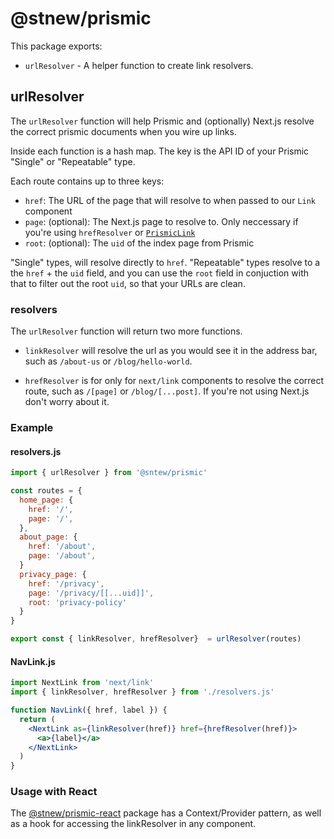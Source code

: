 # @stnew/prismic

This package exports:

- `urlResolver` - A helper function to create link resolvers.

## urlResolver

The `urlResolver` function will help Prismic and (optionally) Next.js resolve the correct prismic documents when you wire up links.

Inside each function is a hash map. The key is the API ID of your Prismic "Single" or "Repeatable" type.

Each route contains up to three keys:

- `href`: The URL of the page that will resolve to when passed to our `Link` component
- `page`: (optional): The Next.js page to resolve to. Only neccessary if you're using `hrefResolver` or [`PrismicLink`](/packages/prismic-nextjs)
- `root`: (optional): The `uid` of the index page from Prismic

"Single" types, will resolve directly to `href`. "Repeatable" types resolve to a the `href` + the `uid` field, and you can use the `root` field in conjuction with that to filter out the root `uid`, so that your URLs are clean.

### resolvers

The `urlResolver` function will return two more functions.

- `linkResolver` will resolve the url as you would see it in the address bar, such as `/about-us` or `/blog/hello-world`.

- `hrefResolver` is for only for `next/link` components to resolve the correct route, such as `/[page]` or `/blog/[...post]`. If you're not using Next.js don't worry about it.

### Example

#### resolvers.js

```javascript
import { urlResolver } from '@sntew/prismic'

const routes = {
  home_page: {
    href: '/',
    page: '/',
  },
  about_page: {
    href: '/about',
    page: '/about',
  }
  privacy_page: {
    href: '/privacy',
    page: '/privacy/[[...uid]]',
    root: 'privacy-policy'
  }
}

export const { linkResolver, hrefResolver}  = urlResolver(routes)
```

#### NavLink.js

```jsx
import NextLink from 'next/link'
import { linkResolver, hrefResolver } from './resolvers.js'

function NavLink({ href, label }) {
  return (
    <NextLink as={linkResolver(href)} href={hrefResolver(href)}>
      <a>{label}</a>
    </NextLink>
  )
}
```

### Usage with React

The [@stnew/prismic-react](/packages/prismic-react) package has a Context/Provider pattern, as well as a hook for accessing the linkResolver in any component.
